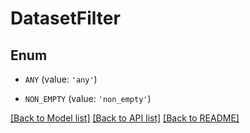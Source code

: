 # DatasetFilter


## Enum

* `ANY` (value: `'any'`)

* `NON_EMPTY` (value: `'non_empty'`)

[[Back to Model list]](../README.md#documentation-for-models) [[Back to API list]](../README.md#documentation-for-api-endpoints) [[Back to README]](../README.md)


